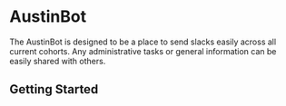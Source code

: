 # AustinBot

The AustinBot is designed to be a place to send slacks easily across all current cohorts. Any administrative tasks or general information can be easily shared with others. 

## Getting Started

